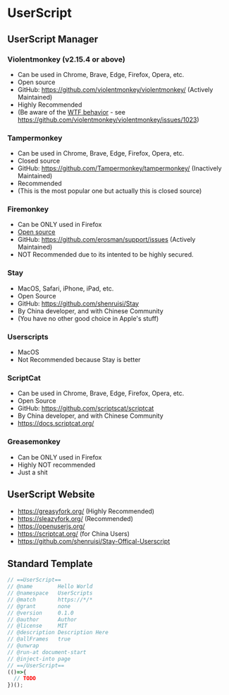 # UserScript

## UserScript Manager

### Violentmonkey (v2.15.4 or above)
* Can be used in Chrome, Brave, Edge, Firefox, Opera, etc.
* Open source
* GitHub: https://github.com/violentmonkey/violentmonkey/ (Actively Maintained)
* Highly Recommended
* (Be aware of the [WTF behavior](https://github.com/violentmonkey/violentmonkey/issues/1901) - see https://github.com/violentmonkey/violentmonkey/issues/1023)

### Tampermonkey
* Can be used in Chrome, Brave, Edge, Firefox, Opera, etc.
* Closed source
* GitHub: https://github.com/Tampermonkey/tampermonkey/ (Inactively Maintained)
* Recommended
* (This is the most popular one but actually this is closed source)

### Firemonkey
* Can be ONLY used in Firefox
* [Open source](https://github.com/erosman/support/tree/FireMonkey)
* GitHub: https://github.com/erosman/support/issues (Actively Maintained)
* NOT Recommended due to its intented to be highly secured.

### Stay
* MacOS, Safari, iPhone, iPad, etc.
* Open Source
* GitHub: https://github.com/shenruisi/Stay
* By China developer, and with Chinese Community
* (You have no other good choice in Apple's stuff)

### Userscripts
* MacOS
* Not Recommended because Stay is better

### ScriptCat
* Can be used in Chrome, Brave, Edge, Firefox, Opera, etc.
* Open Source
* GitHub: https://github.com/scriptscat/scriptcat
* By China developer, and with Chinese Community
* https://docs.scriptcat.org/

### Greasemonkey
* Can be ONLY used in Firefox
* Highly NOT recommended
* Just a shit

## UserScript Website
* https://greasyfork.org/ (Highly Recommended)
* https://sleazyfork.org/ (Recommended)
* https://openuserjs.org/
* https://scriptcat.org/ (for China Users)
* https://github.com/shenruisi/Stay-Offical-Userscript


## Standard Template

```js
// ==UserScript==
// @name        Hello World
// @namespace   UserScripts
// @match       https://*/*
// @grant       none
// @version     0.1.0
// @author      Author
// @license     MIT
// @description Description Here
// @allFrames   true
// @unwrap
// @run-at document-start
// @inject-into page
// ==/UserScript==
(()=>{
  // TODO
})();
```
